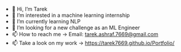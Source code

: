 - 👋 Hi, I’m Tarek
- 👀 I’m interested in a machine learning internship
- 🌱 I’m currently learning NLP
- 💞️ I’m looking for a new challenge as an ML Engineer 
- 📫 How to reach me -> Email: tarek.ashraf.7669@gmail.com
- 📫 Take a look on my work -> https://tarek7669.github.io/Portfolio/

<!---
tarek7669/tarek7669 is a ✨ special ✨ repository because its `README.md` (this file) appears on your GitHub profile.
You can click the Preview link to take a look at your changes.
--->

